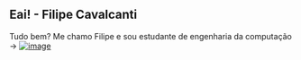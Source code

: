 ## Eai! - Filipe Cavalcanti

Tudo bem? Me chamo Filipe e sou estudante de engenharia da computação -> [![image](https://github.com/user-attachments/assets/0919238c-afa7-4dd7-9ab2-be88bb2910cd)](https://unasp.br/)
